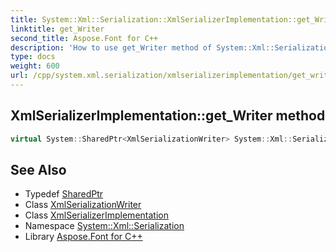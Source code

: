 ```yaml
---
title: System::Xml::Serialization::XmlSerializerImplementation::get_Writer method
linktitle: get_Writer
second_title: Aspose.Font for C++
description: 'How to use get_Writer method of System::Xml::Serialization::XmlSerializerImplementation class in C++.'
type: docs
weight: 600
url: /cpp/system.xml.serialization/xmlserializerimplementation/get_writer/
---
```

## XmlSerializerImplementation::get_Writer method




```cpp
virtual System::SharedPtr<XmlSerializationWriter> System::Xml::Serialization::XmlSerializerImplementation::get_Writer()
```

## See Also

* Typedef [SharedPtr](../../../system/sharedptr/)
* Class [XmlSerializationWriter](../../xmlserializationwriter/)
* Class [XmlSerializerImplementation](../)
* Namespace [System::Xml::Serialization](../../)
* Library [Aspose.Font for C++](../../../)
